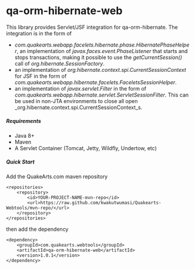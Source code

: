 # qa-orm-hibernate-web

This library provides Servlet/JSF integration for qa-orm-hibernate. The integration is in the form of 
* _com.quakearts.webapp.facelets.hibernate.phase.HibernatePhaseHelper_, an implementation of _javax.faces.event.PhaseListener_ that starts and stops transactions, making it possible to use the  _getCurrentSession()_ call of _org.hibernate.SessionFactory_. 
* an implementation of _org.hibernate.context.spi.CurrentSessionContext_ for JSF in the form of _com.quakearts.webapp.hibernate.facelets.FaceletsSessionHelper_. 
* an implementation of _javax.servlet.Filter_ in the form of _com.quakearts.webapp.hibernate.servlet.ServletSessionFilter_. This can be used in non-JTA environments to close all open _org.hibernate.context.spi.CurrentSessionContext_s.

##### Requirements
* Java 8+
* Maven
* A Servlet Container (Tomcat, Jetty, Wildfly, Undertow, etc)

##### Quick Start

Add the QuakeArts.com maven repository

```
<repositories>
    <repository>
        <id>YOUR-PROJECT-NAME-mvn-repo</id>
        <url>https://raw.github.com/kwakutwumasi/Quakearts-Webtools/mvn-repo/</url>
    </repository>
</repositories>

```

then add the dependency

```
<dependency>
	<groupId>com.quakearts.webtools</groupId>
	<artifactId>qa-orm-hibernate-web</artifactId>
	<version>1.0.1</version>
</dependency>

```
